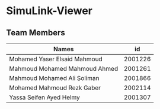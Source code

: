 # SimuLink-Viewer
## Team Members

Names | id
----- | ----
Mohamed Yaser Elsaid Mahmoud | 2001226
Mahmoud Mohamed Mahmoud Ahmed | 2001261
Mahmoud Mohamed Ali Soliman  | 2001866
Mohamed Mahmoud Rezk Gaber | 2002114
Yassa Seifen Ayed Helmy | 2001307